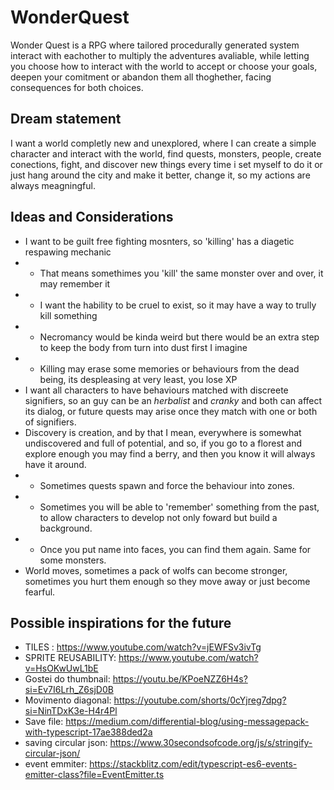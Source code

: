 # WonderQuest

Wonder Quest is a RPG where tailored procedurally generated system interact with eachother to multiply the adventures avaliable, while letting you choose how to interact with the world to accept or choose your goals, deepen your comitment or abandon them all thoghether, facing consequences for both choices.

## Dream statement

I want a world completly new and unexplored, where I can create a simple character and interact with the world, find quests, monsters, people, create conections, fight, and discover new things every time i set myself to do it or just hang around the city and make it better, change it, so my actions are always meagningful.

## Ideas and Considerations

- I want to be guilt free fighting mosnters, so 'killing' has a diagetic respawing mechanic
- - That means somethimes you 'kill' the same monster over and over, it may remember it
- - I want the hability to be cruel to exist, so it may have a way to trully kill something
- - Necromancy would be kinda weird but there would be an extra step to keep the body from turn into dust first I imagine
- - Killing may erase some memories or behaviours from the dead being, its despleasing at very least, you lose XP
- I want all characters to have behaviours matched with discreete signifiers, so an guy can be an _herbalist_ and _cranky_ and both can affect its dialog, or future quests may arise once they match with one or both of signifiers.
- Discovery is creation, and by that I mean, everywhere is somewhat undiscovered and full of potential, and so, if you go to a florest and explore enough you may find a berry, and then you know it will always have it around.
- - Sometimes quests spawn and force the behaviour into zones.
- - Sometimes you will be able to 'remember' something from the past, to allow characters to develop not only foward but build a background.
- - Once you put name into faces, you can find them again. Same for some monsters.
- World moves, sometimes a pack of wolfs can become stronger, sometimes you hurt them enough so they move away or just become fearful.

## Possible inspirations for the future

- TILES : https://www.youtube.com/watch?v=jEWFSv3ivTg
- SPRITE REUSABILITY: https://www.youtube.com/watch?v=HsOKwUwL1bE
- Gostei do thumbnail: https://youtu.be/KPoeNZZ6H4s?si=Ev7I6Lrh_Z6sjD0B
- Movimento diagonal: https://youtube.com/shorts/0cYjreg7dpg?si=NinTDxK3e-H4r4Pl
- Save file: https://medium.com/differential-blog/using-messagepack-with-typescript-17ae388ded2a
- saving circular json: https://www.30secondsofcode.org/js/s/stringify-circular-json/
- event emmiter: https://stackblitz.com/edit/typescript-es6-events-emitter-class?file=EventEmitter.ts
